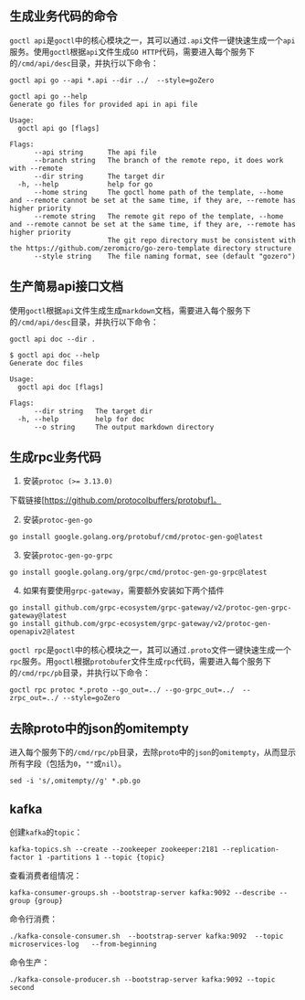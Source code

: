 ## 生成业务代码的命令

`goctl api`是`goctl`中的核心模块之一，其可以通过`.api`文件一键快速生成一个`api`服务。使用`goctl`根据`api`文件生成`GO HTTP`代码，需要进入每个服务下的`/cmd/api/desc`目录，并执行以下命令：

```shell
goctl api go --api *.api --dir ../  --style=goZero
```

```shell
goctl api go --help
Generate go files for provided api in api file

Usage:
  goctl api go [flags]

Flags:
      --api string      The api file
      --branch string   The branch of the remote repo, it does work with --remote
      --dir string      The target dir
  -h, --help            help for go
      --home string     The goctl home path of the template, --home and --remote cannot be set at the same time, if they are, --remote has higher priority
      --remote string   The remote git repo of the template, --home and --remote cannot be set at the same time, if they are, --remote has higher priority
                        The git repo directory must be consistent with the https://github.com/zeromicro/go-zero-template directory structure
      --style string    The file naming format, see (default "gozero")
```

## 生产简易api接口文档

使用`goctl`根据`api`文件生成生成`markdown`文档，需要进入每个服务下的`/cmd/api/desc`目录，并执行以下命令：

```shell
goctl api doc --dir .
```

```shell
$ goctl api doc --help
Generate doc files

Usage:
  goctl api doc [flags]

Flags:
      --dir string   The target dir
  -h, --help         help for doc
      --o string     The output markdown directory
```

## 生成rpc业务代码

1. 安装`protoc (>= 3.13.0)`

下载链接[https://github.com/protocolbuffers/protobuf]。

2. 安装`protoc-gen-go`

```shell
go install google.golang.org/protobuf/cmd/protoc-gen-go@latest
```

3. 安装`protoc-gen-go-grpc`

```shell
go install google.golang.org/grpc/cmd/protoc-gen-go-grpc@latest
```

4. 如果有要使用`grpc-gateway`，需要额外安装如下两个插件

```shell
go install github.com/grpc-ecosystem/grpc-gateway/v2/protoc-gen-grpc-gateway@latest
go install github.com/grpc-ecosystem/grpc-gateway/v2/protoc-gen-openapiv2@latest
```

`goctl rpc`是`goctl`中的核心模块之一，其可以通过`.proto`文件一键快速生成一个`rpc`服务。用`goctl`根据`protobufer`文件生成`rpc`代码，需要进入每个服务下的`/cmd/rpc/pb`目录，并执行以下命令：

```shell
goctl rpc protoc *.proto --go_out=../ --go-grpc_out=../  --zrpc_out=../ --style=goZero
``` 

## 去除proto中的json的omitempty

进入每个服务下的`/cmd/rpc/pb`目录，去除`proto`中的`json`的`omitempty`，从而显示所有字段（包括为`0`，`""`或`nil`）。

```shell
sed -i 's/,omitempty//g' *.pb.go
```

## kafka

创建`kafka`的`topic`：

```shell
kafka-topics.sh --create --zookeeper zookeeper:2181 --replication-factor 1 -partitions 1 --topic {topic}
```

查看消费者组情况：

```shell
kafka-consumer-groups.sh --bootstrap-server kafka:9092 --describe --group {group}
```

命令行消费：

```shell
./kafka-console-consumer.sh  --bootstrap-server kafka:9092  --topic microservices-log   --from-beginning
```

命令生产：

```shell
./kafka-console-producer.sh --bootstrap-server kafka:9092 --topic second
```